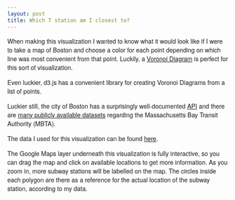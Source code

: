 ```yaml
---
layout: post
title: Which T station am I closest to?
---
```


When making this visualization I wanted to know what it would look like if I were to take a map of Boston and choose a color for each point 
depending on which line was most convenient from that point.
Luckily, a [Voronoi Diagram](https://en.wikipedia.org/wiki/Voronoi_diagram) is perfect for this sort of visualization.

Even luckier, d3.js has a convenient library for creating Voronoi Diagrams from a list of points.

Luckier still, the city of Boston has a surprisingly well-documented [API](http://www.mbta.com/rider_tools/developers/) and there are 
[many publicly available datasets](https://github.com/mbtaviz) regarding the Massachusetts Bay Transit Authority (MBTA).

The data I used for this visualization can be found [here](https://github.com/singingwolfboy/MBTA-GeoJSON).

The Google Maps layer underneath this visualization is fully interactive, so you can drag the map and click on available locations
to get more information.  As you zoom in, more subway stations will be labelled on the map.  The circles inside each polygon
are there as a reference for the actual location of the subway station, according to my data.



<br>

<script src="http://d3js.org/d3.v3.min.js"></script>
<script src="http://shimz.me/example/d3js/geo_example/geo_template/topojson.v0.min.js"></script>
<script type="text/javascript" src="http://maps.googleapis.com/maps/api/js?sensor=false"></script>
<style type="text/css">

h1 {
	font-size:36px;
}

body {
	font-family:"Helvetica Neue",Helvetica,Arial,sans-serif;
	font-size:14px;
}

#map_canvas {
	margin: auto;
	width: 800px;
	height: 600px;
}

.SvgOverlay {
	position: relative;
	width: 900px;
	height: 600px;           
}

.SvgOverlay svg {
	position: absolute;
	top: -4000px;
	left: -4000px;
	width: 8000px;
	height: 8000px;        
}

</style>

<div id="map_canvas"></div>

<script type="text/javascript">
"use strict";

d3.json('/new_stops.geojson', function(pointjson){
	main(pointjson); 
});

function color_picker(d) {
	return d.properties.color;
}

function main(pointjson) {
        
	//Google Map 初期化
	var map = new google.maps.Map(document.getElementById('map_canvas'), {
		zoom: 13,
		mapTypeId: google.maps.MapTypeId.ROADMAP,
		center: new google.maps.LatLng(42.3601, -71.06), 
		//center: new google.maps.LatLng(36.3832, 139.0242)
	});

		
	var overlay = new google.maps.OverlayView(); //OverLayオブジェクトの作成

	//オーバレイ追加
	overlay.onAdd = function () {

		var layer = d3.select(this.getPanes().overlayLayer).append("div").attr("class", "SvgOverlay");
		var svg = layer.append("svg");
		var svgoverlay = svg.append("g").attr("class", "AdminDivisions");
		
		//再描画時に呼ばれるコールバック    
		overlay.draw = function () {
			var markerOverlay = this;
			var overlayProjection = markerOverlay.getProjection();
	
			//Google Mapの投影法設定
			var googleMapProjection = function (coordinates) {
				var googleCoordinates = new google.maps.LatLng(coordinates[1], coordinates[0]);
				var pixelCoordinates = overlayProjection.fromLatLngToDivPixel(googleCoordinates);
				return [pixelCoordinates.x + 4000, pixelCoordinates.y + 4000];
			}

			//母点位置情報
			var pointdata = pointjson.features;
			
			//ピクセルポジション情報
			var positions = [];

			pointdata.forEach(function(d) {		
				positions.push(googleMapProjection(d.geometry.coordinates)); //位置情報→ピクセル
			});
	
			//ボロノイ変換関数
			var polygons = d3.geom.voronoi(positions);
			
			var pathAttr ={
				"d":function(d, i) { return "M" + polygons[i].join("L") + "Z"; },
				stroke:function(d) { return color_picker(d); },
				fill:function(d) { return color_picker(d); },
				"fill-opacity":"0.15"
			};

			//境界表示
			svgoverlay.selectAll("path")
				.data(pointdata)
				.attr(pathAttr)
				.enter()
				.append("svg:path")
				.attr("class", "cell")
				.attr(pathAttr)
				
			var circleAttr = {
				    "cx":function(d, i) { return positions[i][0]; },
				    "cy":function(d, i) { return positions[i][1]; },
				    "r":2,
				    fill:function(d) { return color_picker(d); }		
			}
	
			//母点表示
			svgoverlay.selectAll("circle")
				.data(pointdata)
				.attr(circleAttr)
				.enter()
				.append("svg:circle")
				.attr(circleAttr)
	  
		};

	};

	//作成したSVGを地図にオーバーレイする
	overlay.setMap(map);
	
		
};

</script>